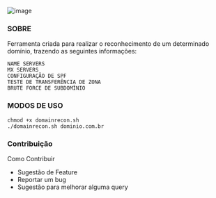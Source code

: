 ![image](https://github.com/Derivedhen/DOMAIN-RECON/assets/105069842/524c6bb1-7acc-4c72-806b-0365baabff73)

### SOBRE
Ferramenta criada para realizar o reconhecimento de um determinado domínio, trazendo as seguintes informações:
```
NAME SERVERS
MX SERVERS
CONFIGURAÇÃO DE SPF
TESTE DE TRANSFERÊNCIA DE ZONA
BRUTE FORCE DE SUBDOMÍNIO
```

### MODOS DE USO
```
chmod +x domainrecon.sh
./domainrecon.sh dominio.com.br
```

### Contribuição
Como Contribuir
- Sugestão de Feature
- Reportar um bug
- Sugestão para melhorar alguma query
